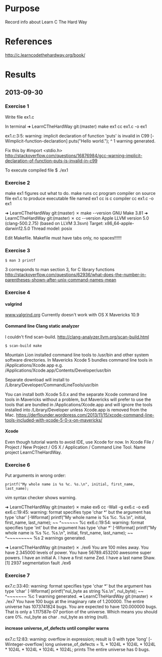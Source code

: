 # Purpose
Record info about Learn C The Hard Way

# References
http://c.learncodethehardway.org/book/

# Results

## 2013-09-30

### Exercise 1
Write file ex1.c

In terminal
➜  LearnCTheHardWay git:(master) make ex1
cc     ex1.c   -o ex1

ex1.c:3:5: warning: implicit declaration of function 'puts' is invalid in C99 [-Wimplicit-function-declaration]
    puts("Hello world.");
    ^
1 warning generated.

Fix this by #import <stdio.h>
http://stackoverflow.com/questions/16876984/gcc-warning-implicit-declaration-of-function-puts-is-invalid-in-c99

To execute compiled file
    $ ./ex1

### Exercise 2
make ex1 figures out what to do.
make runs cc program compiler on source file ex1.c to produce executable file named ex1
cc is c compiler
cc     ex1.c   -o ex1

➜  LearnCTheHardWay git:(master) ✗ make --version
GNU Make 3.81
➜  LearnCTheHardWay git:(master) ✗ cc --version
Apple LLVM version 5.0 (clang-500.2.75) (based on LLVM 3.3svn)
Target: x86_64-apple-darwin12.5.0
Thread model: posix

Edit Makefile.
Makefile must have tabs only, no spaces!!!!!!

### Exercise 3

    $ man 3 printf

3 corresponds to man section 3, for C library functions
http://stackoverflow.com/questions/62936/what-does-the-number-in-parentheses-shown-after-unix-command-names-mean

### Exercise 4

#### valgrind
www.valgrind.org
Currently doesn't work with OS X Mavericks 10.9

#### Command line Clang static analyzer
I couldn't find scan-build.
http://clang-analyzer.llvm.org/scan-build.html

    $ scan-build make

Mountain Lion installed command line tools to /usr/bin and other system software directories.
In Mavericks Xcode 5 bundles command line tools in /Applications/Xcode.app e.g.
    /Applications/Xcode.app/Contents/Developer/usr/bin

Separate download will install to /Library/Developer/CommandLineTools/usr/bin

You can install both Xcode 5.0.x and the separate Xcode command line tools in Mavericks without a problem,
but Mavericks will prefer to use the tools that are bundled in /Applications/Xcode.app
and will ignore the tools installed into /Library/Developer unless Xcode.app is removed from the Mac.
https://derflounder.wordpress.com/2013/11/15/xcode-command-line-tools-included-with-xcode-5-0-x-on-mavericks/

#### Xcode
Even though tutorial wants to avoid IDE, use Xcode for now.
In Xcode File / Project / New Project / OS X / Application / Command Line Tool.
Name project LearnCTheHardWay.

### Exercise 6
Put arguments in wrong order:

    printf("My whole name is %s %c. %s.\n", initial, first_name, last_name);

vim syntax checker shows warning.

➜  LearnCTheHardWay git:(master) ✗ make ex6
cc -Wall -g    ex6.c   -o ex6
ex6.c:19:45: warning: format specifies type 'char *' but the argument has type 'char' [-Wformat]
    printf("My whole name is %s %c. %s.\n", initial, first_name, last_name);
                             ~~             ^~~~~~~
                             %c
ex6.c:19:54: warning: format specifies type 'int' but the argument has type 'char *' [-Wformat]
    printf("My whole name is %s %c. %s.\n", initial, first_name, last_name);
                                ~~                   ^~~~~~~~~~
                                %s
2 warnings generated.

➜  LearnCTheHardWay git:(master) ✗ ./ex6
You are 100 miles away.
You have 2.345000 levels of power.
You have 56789.453200 awesome super powers.
I have an initial A.
I have a first name Zed.
I have a last name Shaw.
[1]    2937 segmentation fault  ./ex6

### Exercise 7

ex7.c:33:40: warning: format specifies type 'char *' but the argument has type 'char' [-Wformat]
    printf("nul_byte as string %s.\n", nul_byte);
                               ~~      ^~~~~~~~
                               %c
1 warning generated.
➜  LearnCTheHardWay git:(master) ✗ ./ex7
You have 100 bugs at the imaginary rate of 1.200000.
The entire universe has 1073741824 bugs.
You are expected to have 120.000000 bugs.
That is only a 1.117587e-07 portion of the universe.
Which means you should care 0%.
nul_byte as char .
nul_byte as string (null).

#### increase universe_of_defects until compiler warns
ex7.c:12:83: warning: overflow in expression; result is 0 with type 'long' [-Winteger-overflow]
    long universe_of_defects = 1L * 1024L * 1024L * 1024L * 1024L * 1024L * 1024L * 1024L;
prints
    The entire universe has 0 bugs.
